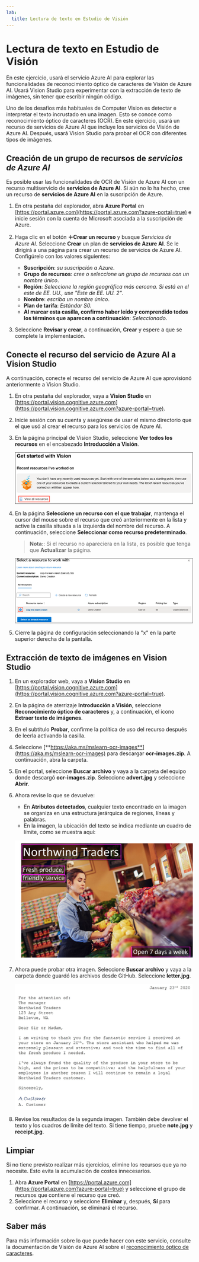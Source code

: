 ```yaml
---
lab:
  title: Lectura de texto en Estudio de Visión
---
```


# Lectura de texto en Estudio de Visión

En este ejercicio, usará el servicio Azure AI para explorar las funcionalidades de reconocimiento óptico de caracteres de Visión de Azure AI. Usará Vision Studio para experimentar con la extracción de texto de imágenes, sin tener que escribir ningún código.

Uno de los desafíos más habituales de Computer Vision es detectar e interpretar el texto incrustado en una imagen. Esto se conoce como reconocimiento óptico de caracteres (OCR). En este ejercicio, usará un recurso de servicios de Azure AI que incluye los servicios de Visión de Azure AI. Después, usará Vision Studio para probar el OCR con diferentes tipos de imágenes.

## Creación de un grupo de recursos de *servicios de Azure AI*

Es posible usar las funcionalidades de OCR de Visión de Azure AI con un recurso multiservicio de **servicios de Azure AI**. Si aún no lo ha hecho, cree un recurso de **servicios de Azure AI** en la suscripción de Azure.

1. En otra pestaña del explorador, abra **Azure Portal** en [https://portal.azure.com](https://portal.azure.com?azure-portal=true) e inicie sesión con la cuenta de Microsoft asociada a la suscripción de Azure.

1. Haga clic en el botón **&#65291;Crear un recurso** y busque *Servicios de Azure AI*. Seleccione **Crear** un plan de **servicios de Azure AI**. Se le dirigirá a una página para crear un recurso de servicios de Azure AI. Configúrelo con los valores siguientes:
    - **Suscripción**: *su suscripción a Azure*.
    - **Grupo de recursos**: *cree o seleccione un grupo de recursos con un nombre único*.
    - **Región**: *Seleccione la región geográfica más cercana. Si está en el este de EE. UU., use "Este de EE. UU. 2"*.
    - **Nombre**: *escriba un nombre único*.
    - **Plan de tarifa**: *Estándar S0.*
    - **Al marcar esta casilla, confirmo haber leído y comprendido todos los términos que aparecen a continuación**: *Seleccionado*.

1. Seleccione **Revisar y crear**, a continuación, **Crear** y espere a que se complete la implementación.

## Conecte el recurso del servicio de Azure AI a Vision Studio

A continuación, conecte el recurso del servicio de Azure AI que aprovisionó anteriormente a Vision Studio.

1. En otra pestaña del explorador, vaya a **Vision Studio** en [https://portal.vision.cognitive.azure.com](https://portal.vision.cognitive.azure.com?azure-portal=true).

1. Inicie sesión con su cuenta y asegúrese de usar el mismo directorio que el que usó al crear el recurso para los servicios de Azure AI.

1. En la página principal de Vision Studio, seleccione **Ver todos los recursos** en el encabezado **Introducción a Visión**.

    ![El vínculo del recurso Ver todo está resaltado en Introducción a Visión en Vision Studio.](./media/analyze-images-vision/vision-resources.png)

1. En la página **Seleccione un recurso con el que trabajar**, mantenga el cursor del mouse sobre el recurso que creó anteriormente en la lista y active la casilla situada a la izquierda del nombre del recurso. A continuación, seleccione **Seleccionar como recurso predeterminado**.

    > **Nota:**: Si el recurso no apareciera en la lista, es posible que tenga que **Actualizar** la página.

    ![Se muestra el cuadro de diálogo Seleccionar un recurso con el que trabajar con el recurso de Cognitive Services cog-ms-learn-vision-SUFFIX resaltado y activado. El botón Seleccionar como recurso predeterminado está resaltado.](./media/analyze-images-vision/default-resource.png)

1. Cierre la página de configuración seleccionando la "x" en la parte superior derecha de la pantalla.

## Extracción de texto de imágenes en Vision Studio
    
1. En un explorador web, vaya a **Vision Studio** en [https://portal.vision.cognitive.azure.com](https://portal.vision.cognitive.azure.com?azure-portal=true).

1. En la página de aterrizaje **Introducción a Visión**, seleccione **Reconocimiento óptico de caracteres** y, a continuación, el icono **Extraer texto de imágenes**.

1. En el subtítulo **Probar**, confirme la política de uso del recurso después de leerla activando la casilla.  

1. Seleccione [**https://aka.ms/mslearn-ocr-images**](https://aka.ms/mslearn-ocr-images) para descargar **ocr-images.zip**. A continuación, abra la carpeta.

1. En el portal, seleccione **Buscar archivo** y vaya a la carpeta del equipo donde descargó **ocr-images.zip**. Seleccione **advert.jpg** y seleccione **Abrir**.

1. Ahora revise lo que se devuelve:
    - En **Atributos detectados**, cualquier texto encontrado en la imagen se organiza en una estructura jerárquica de regiones, líneas y palabras.
    - En la imagen, la ubicación del texto se indica mediante un cuadro de límite, como se muestra aquí:

    ![Imagen del texto de la imagen contorneada.](media/read-text-computer-vision/advert-bounding-boxes.jpg)

1. Ahora puede probar otra imagen. Seleccione **Buscar archivo** y vaya a la carpeta donde guardó los archivos desde GitHub. Seleccione **letter.jpg**.

    ![Imagen de una carta mecanografiada.](media/read-text-computer-vision/letter.jpg)

1. Revise los resultados de la segunda imagen. También debe devolver el texto y los cuadros de límite del texto. Si tiene tiempo, pruebe **note.jpg** y **receipt.jpg**.

## Limpiar

Si no tiene previsto realizar más ejercicios, elimine los recursos que ya no necesite. Esto evita la acumulación de costos innecesarios.

1. Abra **Azure Portal** en [https://portal.azure.com](https://portal.azure.com?azure-portal=true) y seleccione el grupo de recursos que contiene el recurso que creó.
1. Seleccione el recurso y seleccione **Eliminar** y, después, **Sí** para confirmar. A continuación, se eliminará el recurso.

## Saber más

Para más información sobre lo que puede hacer con este servicio, consulte la documentación de Visión de Azure AI sobre el [reconocimiento óptico de caracteres](https://learn.microsoft.com/azure/ai-services/computer-vision/overview-ocr).
